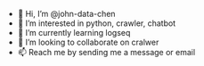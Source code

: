 - 👋 Hi, I’m @john-data-chen
- 👀 I’m interested in python, crawler, chatbot
- 🌱 I’m currently learning logseq
- 💞️ I’m looking to collaborate on cralwer
- 📫 Reach me by sending me a message or email

<!---
john-data-chen/john-data-chen is a ✨ special ✨ repository because its `README.md` (this file) appears on your GitHub profile.
You can click the Preview link to take a look at your changes.
--->
